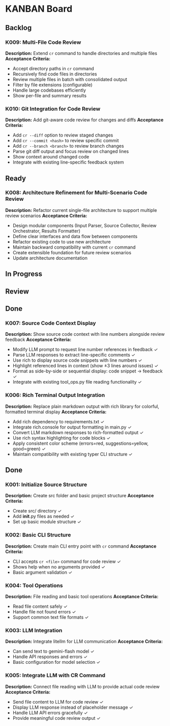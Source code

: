 # KANBAN Board

## Backlog

### K009: Multi-File Code Review
**Description:** Extend `cr` command to handle directories and multiple files
**Acceptance Criteria:**
- Accept directory paths in `cr` command
- Recursively find code files in directories
- Review multiple files in batch with consolidated output
- Filter by file extensions (configurable)
- Handle large codebases efficiently
- Show per-file and summary results

### K010: Git Integration for Code Review
**Description:** Add git-aware code review for changes and diffs
**Acceptance Criteria:**
- Add `cr --diff` option to review staged changes
- Add `cr --commit <hash>` to review specific commit
- Add `cr --branch <branch>` to review branch changes
- Parse git diff output and focus review on changed lines
- Show context around changed code
- Integrate with existing line-specific feedback system

## Ready

### K008: Architecture Refinement for Multi-Scenario Code Review
**Description:** Refactor current single-file architecture to support multiple review scenarios
**Acceptance Criteria:**
- Design modular components (Input Parser, Source Collector, Review Orchestrator, Results Formatter)
- Define clear interfaces and data flow between components
- Refactor existing code to use new architecture
- Maintain backward compatibility with current `cr` command
- Create extensible foundation for future review scenarios
- Update architecture documentation

## In Progress

## Review

## Done

### K007: Source Code Context Display
**Description:** Show source code context with line numbers alongside review feedback
**Acceptance Criteria:**
- Modify LLM prompt to request line number references in feedback ✓
- Parse LLM responses to extract line-specific comments ✓
- Use rich to display source code snippets with line numbers ✓
- Highlight referenced lines in context (show ±3 lines around issues) ✓
- Format as side-by-side or sequential display: code snippet → feedback ✓
- Integrate with existing tool_ops.py file reading functionality ✓

### K006: Rich Terminal Output Integration
**Description:** Replace plain markdown output with rich library for colorful, formatted terminal display
**Acceptance Criteria:**
- Add rich dependency to requirements.txt ✓
- Integrate rich.console for output formatting in main.py ✓
- Convert LLM markdown responses to rich-formatted output ✓
- Use rich syntax highlighting for code blocks ✓
- Apply consistent color scheme (errors=red, suggestions=yellow, good=green) ✓
- Maintain compatibility with existing typer CLI structure ✓

## Done

### K001: Initialize Source Structure
**Description:** Create src folder and basic project structure
**Acceptance Criteria:**
- Create src/ directory ✓
- Add __init__.py files as needed ✓
- Set up basic module structure ✓

### K002: Basic CLI Structure
**Description:** Create main CLI entry point with `cr` command
**Acceptance Criteria:**
- CLI accepts `cr <file>` command for code review ✓
- Shows help when no arguments provided ✓
- Basic argument validation ✓

### K004: Tool Operations
**Description:** File reading and basic tool operations
**Acceptance Criteria:**
- Read file content safely ✓
- Handle file not found errors ✓
- Support common text file formats ✓

### K003: LLM Integration
**Description:** Integrate litellm for LLM communication
**Acceptance Criteria:**
- Can send text to gemini-flash model ✓
- Handle API responses and errors ✓
- Basic configuration for model selection ✓

### K005: Integrate LLM with CR Command
**Description:** Connect file reading with LLM to provide actual code review
**Acceptance Criteria:**
- Send file content to LLM for code review ✓
- Display LLM response instead of placeholder message ✓
- Handle LLM API errors gracefully ✓
- Provide meaningful code review output ✓
